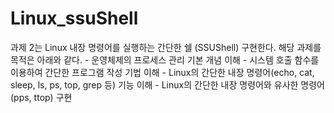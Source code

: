 # Linux_ssuShell
과제 2는 Linux 내장 명령어를 실행하는 간단한 쉘 (SSUShell) 구현한다.  해당 과제를 목적은 아래와 같다. - 운영체제의 프로세스 관리 기본 개념 이해 - 시스템 호출 함수를 이용하여 간단한 프로그램 작성 기법 이해 - Linux의 간단한 내장 명령어(echo, cat, sleep, ls, ps, top, grep 등) 기능 이해 - Linux의 간단한 내장 명령어와 유사한 명령어(pps, ttop) 구현
